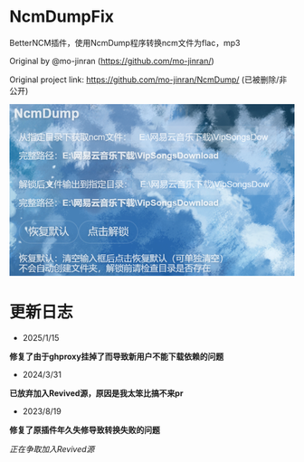 # NcmDumpFix

BetterNCM插件，使用NcmDump程序转换ncm文件为flac，mp3

Original by @mo-jinran (https://github.com/mo-jinran/)

Original project link: https://github.com/mo-jinran/NcmDump/
(已被删除/非公开)

![preview](preview.png)

# 更新日志

- 2025/1/15

**修复了由于ghproxy挂掉了而导致新用户不能下载依赖的问题**

- 2024/3/31

**已放弃加入Revived源，原因是我太笨比搞不来pr**

- 2023/8/19

**修复了原插件年久失修导致转换失败的问题**

*正在争取加入Revived源*
